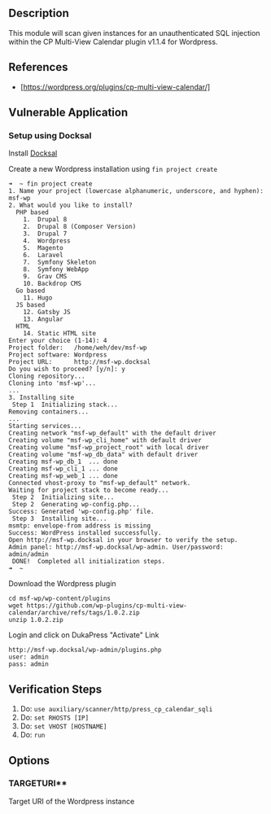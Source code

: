 ## Description
This module will scan given instances for an unauthenticated SQL injection
within the CP Multi-View Calendar plugin v1.1.4 for Wordpress.

## References
* [https://wordpress.org/plugins/cp-multi-view-calendar/]

## Vulnerable Application

### Setup using Docksal
Install [Docksal](https://docksal.io/)

Create a new Wordpress installation using `fin project create`

```
➜  ~ fin project create                  
1. Name your project (lowercase alphanumeric, underscore, and hyphen): msf-wp
2. What would you like to install?
  PHP based
    1.  Drupal 8
    2.  Drupal 8 (Composer Version)
    3.  Drupal 7
    4.  Wordpress
    5.  Magento
    6.  Laravel
    7.  Symfony Skeleton
    8.  Symfony WebApp
    9.  Grav CMS
    10. Backdrop CMS
  Go based
    11. Hugo
  JS based
    12. Gatsby JS
    13. Angular
  HTML
    14. Static HTML site
Enter your choice (1-14): 4
Project folder:   /home/weh/dev/msf-wp
Project software: Wordpress
Project URL:      http://msf-wp.docksal
Do you wish to proceed? [y/n]: y
Cloning repository...
Cloning into 'msf-wp'...
...
3. Installing site
 Step 1  Initializing stack...
Removing containers...
...
Starting services...
Creating network "msf-wp_default" with the default driver
Creating volume "msf-wp_cli_home" with default driver
Creating volume "msf-wp_project_root" with local driver
Creating volume "msf-wp_db_data" with default driver
Creating msf-wp_db_1  ... done
Creating msf-wp_cli_1 ... done
Creating msf-wp_web_1 ... done
Connected vhost-proxy to "msf-wp_default" network.
Waiting for project stack to become ready...
 Step 2  Initializing site...
 Step 2  Generating wp-config.php...
Success: Generated 'wp-config.php' file.
 Step 3  Installing site...
msmtp: envelope-from address is missing
Success: WordPress installed successfully.
Open http://msf-wp.docksal in your browser to verify the setup.
Admin panel: http://msf-wp.docksal/wp-admin. User/password: admin/admin  
 DONE!  Completed all initialization steps.
➜  ~ 
```

Download the Wordpress plugin

```
cd msf-wp/wp-content/plugins
wget https://github.com/wp-plugins/cp-multi-view-calendar/archive/refs/tags/1.0.2.zip
unzip 1.0.2.zip
```

Login and click on DukaPress "Activate" Link

```
http://msf-wp.docksal/wp-admin/plugins.php
user: admin
pass: admin
```

## Verification Steps

1. Do: ```use auxiliary/scanner/http/press_cp_calendar_sqli```
2. Do: ```set RHOSTS [IP]```
3. Do: ```set VHOST [HOSTNAME]```
4. Do: ```run```

## Options

### TARGETURI**

Target URI of the Wordpress instance
